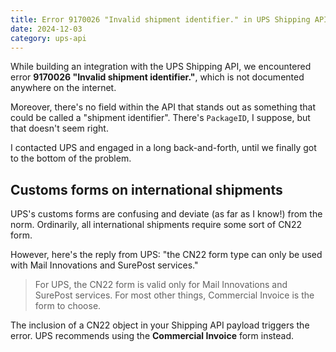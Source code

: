 ```yaml
---
title: Error 9170026 "Invalid shipment identifier." in UPS Shipping API
date: 2024-12-03
category: ups-api
---
```


While building an integration with the UPS Shipping API, we encountered error **9170026 "Invalid shipment identifier."**, which is not documented anywhere on the internet.

Moreover, there's no field within the API that stands out as something that could be called a "shipment identifier". There's `PackageID`, I suppose, but that doesn't seem right.

I contacted UPS and engaged in a long back-and-forth, until we finally got to the bottom of the problem.

## Customs forms on international shipments

UPS's customs forms are confusing and deviate (as far as I know!) from the norm. Ordinarily, all international shipments require some sort of CN22 form.

However, here's the reply from UPS: "the CN22 form type can only be used with Mail Innovations and SurePost services."

> For UPS, the CN22 form is valid only for Mail Innovations and SurePost services. For most other things, Commercial Invoice is the form to choose.

The inclusion of a CN22 object in your Shipping API payload triggers the error. UPS recommends using the **Commercial Invoice** form instead.
